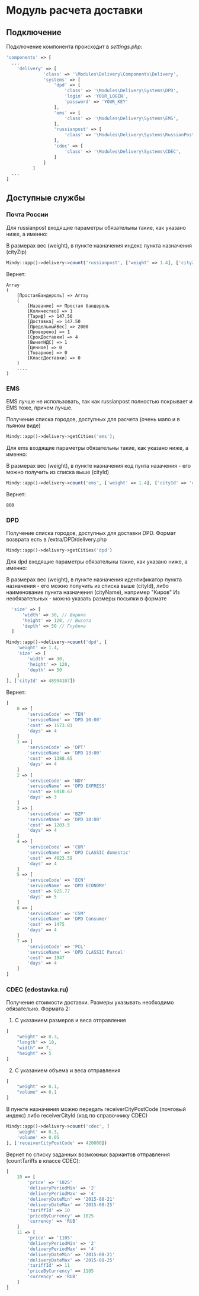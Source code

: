 # Модуль расчета доставки

## Подключение

Подключение компонента происходит в *settings.php*:

```php
'components' => [
  ...
    'delivery' => [
              'class' => '\Modules\Delivery\Components\Delivery',
              'systems' => [
                  'dpd' => [
                      'class' => '\Modules\Delivery\Systems\DPD',
                      'login' => 'YOUR_LOGIN',
                      'password' => 'YOUR_KEY'
                  ],
                  'ems' => [
                      'class' => '\Modules\Delivery\Systems\EMS',
                  ],
                  'russianpost' => [
                      'class' => '\Modules\Delivery\Systems\RussianPost',
                  ],
                  'cdec' => [
                      'class' => '\Modules\Delivery\Systems\CDEC',
                  ]
              ]
          ]
  ...
]
```

## Доступные службы

### Почта России

Для russianpost входящие параметры обязательны такие, как указано ниже, а именно:

В размерах вес (weight), в пункте назначения индекс пункта назначения (cityZip)

```php
Mindy::app()->delivery->count('russianpost', ['weight' => 1.4], ['cityZip' => '420000']);
```

Вернет:

```
Array
(
    [ПростаяБандероль] => Array
    (
        [Название] => Простая бандероль
        [Количество] => 1
        [Тариф] => 147.50
        [Доставка] => 147.50
        [ПредельныйВес] => 2000
        [Проверено] => 1
        [СрокДоставки] => 4
        [ВычетНДС] => 1
        [Ценное] => 0
        [Товарное] => 0
        [КлассДоставки] => 0
    )
    ....
)
```

### EMS

EMS лучше не использовать, так как russianpost полностью покрывает и EMS тоже, причем лучше.

Получение списка городов, доступных для расчета (очень мало и в пьяном виде)

```php
Mindy::app()->delivery->getCities('ems');
```

Для ems входящие параметры обязательны такие, как указано ниже, а именно:

В размерах вес (weight), в пункте назначения код пунта назачения - его можно получить из списка выше (cityId)

```php
Mindy::app()->delivery->count('ems', ['weight' => 1.4], ['cityId' => 'city--kazan'])
```

Вернет:

```
800
```

### DPD

Получение списка городов, доступных для доставки DPD. Формат возврата есть в /extra/DPD/delivery.php

```php
Mindy::app()->delivery->getCities('dpd')
```

Для dpd входящие параметры обязательны такие, как указано ниже, а именно:

В размерах вес (weight), в пункте назначения идентификатор пункта назначения - его можно получить из списка выше (cityId),
либо наименование пункта назначения (cityName), например "Киров"
Из необязательных - можно указать размеры посылки в формате

```php
  'size' => [
      'width' => 30, // Ширина
      'height' => 120, // Высота
      'depth' => 50 // Глубина
  ]
```

```php
Mindy::app()->delivery->count('dpd', [
    'weight' => 1.4,
    'size' => [
        'width' => 30,
        'height' => 120,
        'depth' => 50
    ]
], ['cityId' => 48994107])
```

Вернет:

```php
[
    0 => [
        'serviceCode' => 'TEN'
        'serviceName' => 'DPD 10:00'
        'cost' => 1573.81
        'days' => 4
    ]
    1 => [
        'serviceCode' => 'DPT'
        'serviceName' => 'DPD 13:00'
        'cost' => 1388.65
        'days' => 4
    ]
    2 => [
        'serviceCode' => 'NDY'
        'serviceName' => 'DPD EXPRESS'
        'cost' => 6010.67
        'days' => 3
    ]
    3 => [
        'serviceCode' => 'BZP'
        'serviceName' => 'DPD 18:00'
        'cost' => 1203.5
        'days' => 4
    ]
    4 => [
        'serviceCode' => 'CUR'
        'serviceName' => 'DPD CLASSIC domestic'
        'cost' => 4623.59
        'days' => 4
    ]
    5 => [
        'serviceCode' => 'ECN'
        'serviceName' => 'DPD ECONOMY'
        'cost' => 925.77
        'days' => 5
    ]
    6 => [
        'serviceCode' => 'CSM'
        'serviceName' => 'DPD Consumer'
        'cost' => 1475
        'days' => 4
    ]
    7 => [
        'serviceCode' => 'PCL'
        'serviceName' => 'DPD CLASSIC Parcel'
        'cost' => 1947
        'days' => 4
    ]
]
```


### CDEC (edostavka.ru)

Получение стоимости доставки. Размеры указывать необходимо обязательно. Формата 2:
1. С указанием размеров и веса отправления

```php
[
    "weight" => 0.3,
    ​"length" => 10,
    ​"width" => 7,
    ​"height" => 5
]
```

2. С указанием объема и веса отправления

```php
[
    ​"weight" => 0.1,
    ​"volume" => 0.1
]
```

В пункте назначения можно передать receiverCityPostCode (почтовый индекс) либо receiverCityId (код по справочнику CDEC)

```php
Mindy::app()->delivery->count('cdec', [
    'weight' => 0.3,
    'volume' => 0.05
], ['receiverCityPostCode' => 420000])
```

Вернет по списку заданных возможных вариантов отправления (countTariffs в классе CDEC):

```php
[
    10 => [
        'price' => '1025'
        'deliveryPeriodMin' => '2'
        'deliveryPeriodMax' => '4'
        'deliveryDateMin' => '2015-08-21'
        'deliveryDateMax' => '2015-08-25'
        'tariffId' => 10
        'priceByCurrency' => 1025
        'currency' => 'RUB'
    ]
    11 => [
        'price' => '1105'
        'deliveryPeriodMin' => '2'
        'deliveryPeriodMax' => '4'
        'deliveryDateMin' => '2015-08-21'
        'deliveryDateMax' => '2015-08-25'
        'tariffId' => 11
        'priceByCurrency' => 1105
        'currency' => 'RUB'
    ]
]
```

